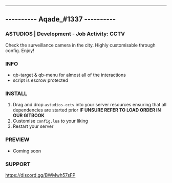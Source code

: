 ---------------------------------
---------- Aqade_#1337 ----------
---------------------------------

### ASTUDIOS | Development - Job Activity: CCTV ###

Check the surveillance camera in the city.
Highly customisable through config.
Enjoy!

### INFO ###

- qb-target & qb-menu for almost all of the interactions
- script is escrow protected

### INSTALL ###

1) Drag and drop `astudios-cctv` into your server resources ensuring that all dependencies are started prior **IF UNSURE REFER TO LOAD ORDER IN OUR GITBOOK**
2) Customise `config.lua` to your liking 
3) Restart your server

### PREVIEW ###
- Coming soon
### SUPPORT ###
https://discord.gg/BWMwh57sFP